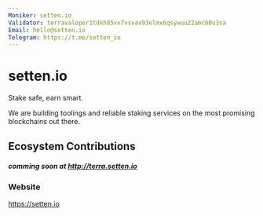 ```yaml
---
Moniker: setten.io
Validator: terravaloper1tdkh85vv7vsvav93elmx6qsywuu22amc60u3sa
Email: hello@setten.io
Telegram: https://t.me/setten_io
---
```


# setten.io

Stake safe, earn smart.

We are building toolings and reliable staking services on the most promising blockchains out there.

## Ecosystem Contributions

##### comming soon at http://terra.setten.io

### Website

https://setten.io
